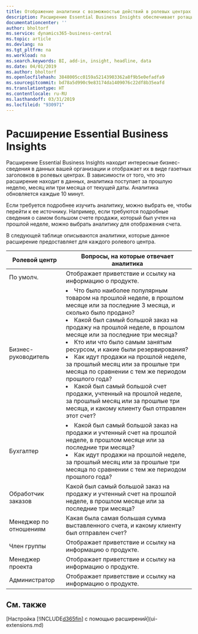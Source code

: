 ```yaml
---
title: Отображение аналитики с возможностью действий в ролевых центрах | Microsoft Docs
description: Расширение Essential Business Insights обеспечивает ротацию серий бизнес-аналитик в ролевых центрах.
documentationcenter: ''
author: bholtorf
ms.service: dynamics365-business-central
ms.topic: article
ms.devlang: na
ms.tgt_pltfrm: na
ms.workload: na
ms.search.keywords: BI, add-in, insight, headline, data
ms.date: 04/01/2019
ms.author: bholtorf
ms.openlocfilehash: 3848005cc0159a52143903362a8f9b5e0efadfa9
ms.sourcegitcommit: bd78a5d990c9e83174da1409076c22df8b35eafd
ms.translationtype: HT
ms.contentlocale: ru-RU
ms.lasthandoff: 03/31/2019
ms.locfileid: "930971"
---
```

# <a name="the-essential-business-insights-extension"></a>Расширение Essential Business Insights
Расширение Essential Business Insights находит интересные бизнес-сведения в данных вашей организации и отображает их в виде газетных заголовков в ролевых центрах. В зависимости от того, что это расширение находит в данных, аналитика поступает за прошлую неделю, месяц или три месяца от текущей даты. Аналитика обновляется каждые 10 минут.  

Если требуется подробнее изучить аналитику, можно выбрать ее, чтобы перейти к ее источнику. Например, если требуются подробные сведения о самом большом счете продажи, который был учтен на прошлой неделе, можно выбрать аналитику для отображения счета.

В следующей таблице описываются аналитики, которые данное расширение предоставляет для каждого ролевого центра.

|Ролевой центр|Вопросы, на которые отвечает аналитика|
|----|-----|
|По умолч.|Отображает приветствие и ссылку на информацию о продукте.|
|Бизнес-руководитель|<li> Что было наиболее популярным товаром на прошлой неделе, в прошлом месяце или за последние 3 месяца, и сколько было продано?<br><li> Какой был самый большой заказ на продажу на прошлой неделе, в прошлом месяце или за последние три месяца?<br><li> Кто или что было самым занятым ресурсом, и какие были резервирования?<br><li> Как идут продажи на прошлой неделе, за прошлый месяц или за прошлые три месяца по сравнении с тем же периодом прошлого года?<br><li> Какой был самый большой счет продажи, учтенный на прошлой неделе, за прошлый месяц или за прошлые три месяца, и какому клиенту был отправлен этот счет?</li> |
|Бухгалтер|<li> Какой был самый большой заказ на продажи и учтенный счет на прошлой неделе, в прошлом месяце или за последние три месяца?<br><li> Как идут продажи на прошлой неделе, за прошлый месяц или за прошлые три месяца по сравнении с тем же периодом прошлого года? |
|Обработчик заказов| Какой был самый большой заказ на продажу и учтенный счет на прошлой неделе, в прошлом месяце или за последние три месяца?|
|Менеджер по отношениям| Какая была самая большая сумма выставленного счета, и какому клиенту был отправлен счет?|
|Член группы| Отображает приветствие и ссылку на информацию о продукте.|
|Менеджер проекта| Отображает приветствие и ссылку на информацию о продукте.|
|Администратор| Отображает приветствие и ссылку на информацию о продукте.|

## <a name="see-also"></a>См. также
[Настройка [!INCLUDE[d365fin](includes/d365fin_md.md)] с помощью расширений](ui-extensions.md)
